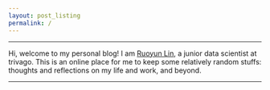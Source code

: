 ```yaml
---
layout: post_listing
permalink: /
---
```


----
Hi, welcome to my personal blog! I am [Ruoyun Lin](https://ruoyunlin.github.io/about), a junior data scientist at trivago. This is an online place for me to keep some relatively random stuffs: thoughts and reflections on my life and work, and beyond.

----


